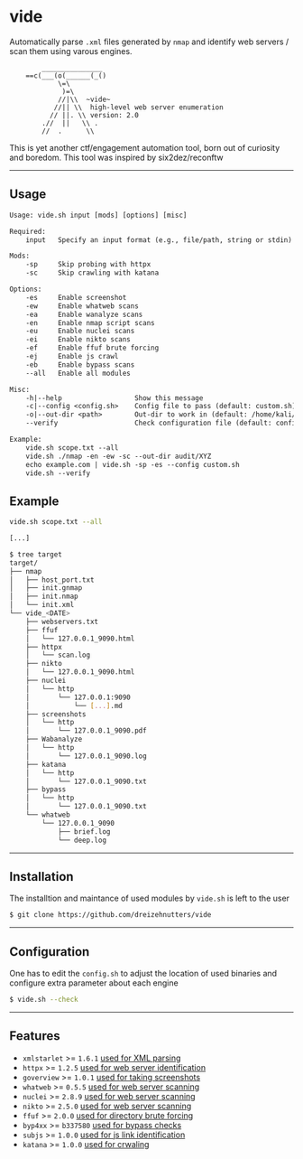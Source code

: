 # vide

Automatically parse `.xml` files generated by `nmap` and identify web servers / scan them using varous engines.

```
        _______________
    ==c(___(o(______(_()
            \=\
             )=\
            //|\\  ~vide~
           //|| \\  high-level web server enumeration
          // ||. \\ version: 2.0
        .//  ||   \\ .
        //  .      \\ 
```
This is yet another ctf/engagement automation tool, born out of curiosity and boredom. This tool was inspired by six2dez/reconftw 

---

## Usage

```txt
Usage: vide.sh input [mods] [options] [misc]

Required:
    input   Specify an input format (e.g., file/path, string or stdin)

Mods:
    -sp     Skip probing with httpx
    -sc     Skip crawling with katana

Options:
    -es     Enable screenshot
    -ew     Enable whatweb scans
    -ea     Enable wanalyze scans
    -en     Enable nmap script scans
    -eu     Enable nuclei scans
    -ei     Enable nikto scans
    -ef     Enable ffuf brute forcing
    -ej     Enable js crawl
    -eb     Enable bypass scans
    --all   Enable all modules

Misc:
    -h|--help                  Show this message
    -c|--config <config.sh>    Config file to pass (default: custom.sh)
    -o|--out-dir <path>        Out-dir to work in (default: /home/kali/fool)
    --verify                   Check configuration file (default: config.sh)

Example:
    vide.sh scope.txt --all
    vide.sh ./nmap -en -ew -sc --out-dir audit/XYZ
    echo example.com | vide.sh -sp -es --config custom.sh
    vide.sh --verify
```

## Example

```bash
vide.sh scope.txt --all

[...]

$ tree target
target/
├── nmap
│   ├── host_port.txt
│   ├── init.gnmap
│   ├── init.nmap
│   └── init.xml
└── vide_<DATE>
    ├── webservers.txt
    ├── ffuf
    │   └── 127.0.0.1_9090.html
    ├── httpx
    │   └── scan.log
    ├── nikto
    │   └── 127.0.0.1_9090.html
    ├── nuclei
    │   └── http
    │       └── 127.0.0.1:9090
    │           └── [...].md
    ├── screenshots
    │   └── http
    │       └── 127.0.0.1_9090.pdf
    ├── Wabanalyze
    │   └── http
    │       └── 127.0.0.1_9090.log
    ├── katana
    │   └── http
    │       └── 127.0.0.1_9090.txt
    ├── bypass
    │   └── http
    │       └── 127.0.0.1_9090.txt
    └── whatweb
        └── 127.0.0.1_9090
            ├── brief.log
            └── deep.log
```

---

## Installation

The installtion and maintance of used modules by `vide.sh` is left to the user

```bash
$ git clone https://github.com/dreizehnutters/vide
```

---

## Configuration 

One has to edit the `config.sh` to adjust the location of used binaries and configure extra parameter about each engine

```bash
$ vide.sh --check
```

---

## Features
- `xmlstarlet` >= `1.6.1` [used for XML parsing](https://xmlstar.sourceforge.net)
- `httpx` >= `1.2.5` 	[used for web server identification](https://github.com/projectdiscovery/httpx)
- `goverview` >= `1.0.1`	[used for taking screenshots](https://github.com/j3ssie/goverview)
- `whatweb` >= `0.5.5`	[used for web server scanning](https://github.com/urbanadventurer/WhatWeb)
- `nuclei` >= `2.8.9` 	[used for web server scanning](https://github.com/projectdiscovery/nuclei)
- `nikto` >= `2.5.0` 	[used for web server scanning](https://github.com/sullo/nikto)
- `ffuf` >= `2.0.0` 	[used for directory brute forcing](https://github.com/ffuf/ffuf)
- `byp4xx` >= `b337580` [used for bypass checks](https://github.com/lobuhi/byp4xx)
- `subjs` >= `1.0.0`    [used for js link identification](https://github.com/lc/subjs)
- `katana` >= `1.0.0`   [used for crwaling](https://github.com/projectdiscovery/katana)
